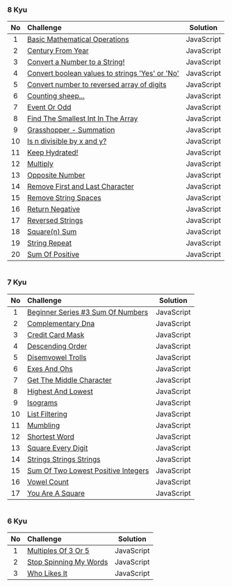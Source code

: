 ### 8 Kyu

| No  | Challenge                                                                                                                                                   |  Solution  |
| :-: | :---------------------------------------------------------------------------------------------------------------------------------------------------------- | :--------: |
|  1  | [Basic Mathematical Operations](https://github.com/aldoignatachandra/CODEWARS/blob/master/javascript/8kyu/BasicMathOperations.js)                           | JavaScript |
|  2  | [Century From Year](https://github.com/aldoignatachandra/CODEWARS/blob/master/javascript/8kyu/CenturyFromYear.js)                                           | JavaScript |
|  3  | [Convert a Number to a String!](https://github.com/aldoignatachandra/CODEWARS/blob/master/javascript/8kyu/ConvertNumberToString.js)                         | JavaScript |
|  4  | [Convert boolean values to strings 'Yes' or 'No'](https://github.com/aldoignatachandra/CODEWARS/blob/master/javascript/8kyu/ConvertBooleanToStrings.js)     | JavaScript |
|  5  | [Convert number to reversed array of digits](https://github.com/aldoignatachandra/CODEWARS/blob/master/javascript/8kyu/ConvertNumToReverseArrayOfDigits.js) | JavaScript |
|  6  | [Counting sheep...](https://github.com/aldoignatachandra/CODEWARS/blob/master/javascript/8kyu/CountingSheep.js)                                             | JavaScript |
|  7  | [Event Or Odd](https://github.com/aldoignatachandra/CODEWARS/blob/master/javascript/8kyu/EvenOrOdd.js)                                                      | JavaScript |
|  8  | [Find The Smallest Int In The Array](https://github.com/aldoignatachandra/CODEWARS/blob/master/javascript/8kyu/SmallestIntInTheArray.js)                    | JavaScript |
|  9  | [Grasshopper - Summation](https://github.com/aldoignatachandra/CODEWARS/blob/master/javascript/8kyu/GrasshopperSummation.js)                                | JavaScript |
| 10  | [Is n divisible by x and y?](https://github.com/aldoignatachandra/CODEWARS/blob/master/javascript/8kyu/IsNDivisibleByXAndY.js)                              | JavaScript |
| 11  | [Keep Hydrated!](https://github.com/aldoignatachandra/CODEWARS/blob/master/javascript/8kyu/KeepHydrated.js)                                                 | JavaScript |
| 12  | [Multiply](https://github.com/aldoignatachandra/CODEWARS/blob/master/javascript/8kyu/Multiply.js)                                                           | JavaScript |
| 13  | [Opposite Number](https://github.com/aldoignatachandra/CODEWARS/blob/master/javascript/8kyu/OppositeNumber.js)                                              | JavaScript |
| 14  | [Remove First and Last Character](https://github.com/aldoignatachandra/CODEWARS/blob/master/javascript/8kyu/RemoveFirstAndLastCharacter.js)                 | JavaScript |
| 15  | [Remove String Spaces](https://github.com/aldoignatachandra/CODEWARS/blob/master/javascript/8kyu/RemoveStringSpaces.js)                                     | JavaScript |
| 16  | [Return Negative](https://github.com/aldoignatachandra/CODEWARS/blob/master/javascript/8kyu/ReturnNegative.js)                                              | JavaScript |
| 17  | [Reversed Strings](https://github.com/aldoignatachandra/CODEWARS/blob/master/javascript/8kyu/ReversedStrings.js)                                            | JavaScript |
| 18  | [Square(n) Sum](<https://github.com/aldoignatachandra/CODEWARS/blob/master/javascript/8kyu/Square(n)Sum.js>)                                                | JavaScript |
| 19  | [String Repeat](https://github.com/aldoignatachandra/CODEWARS/blob/master/javascript/8kyu/StringRepeat.js)                                                  | JavaScript |
| 20  | [Sum Of Positive](https://github.com/aldoignatachandra/CODEWARS/blob/master/javascript/8kyu/PositiveSum.js)                                                 | JavaScript |

#

### 7 Kyu

| No  | Challenge                                                                                                                                          |  Solution  |
| :-: | :------------------------------------------------------------------------------------------------------------------------------------------------- | :--------: |
|  1  | [Beginner Series #3 Sum Of Numbers](https://github.com/aldoignatachandra/CODEWARS/blob/master/javascript/7kyu/BeginnerSeries#3SumOfNumbers.js)     | JavaScript |
|  2  | [Complementary Dna](https://github.com/aldoignatachandra/CODEWARS/blob/master/javascript/7kyu/ComplementaryDna.js)                                 | JavaScript |
|  3  | [Credit Card Mask](https://github.com/aldoignatachandra/CODEWARS/blob/master/javascript/7kyu/CreditCardMask.js)                                    | JavaScript |
|  4  | [Descending Order](https://github.com/aldoignatachandra/CODEWARS/blob/master/javascript/7kyu/DescendingOrder.js)                                   | JavaScript |
|  5  | [Disemvowel Trolls](https://github.com/aldoignatachandra/CODEWARS/blob/master/javascript/7kyu/DisemvowelTrolls.js)                                 | JavaScript |
|  6  | [Exes And Ohs](https://github.com/aldoignatachandra/CODEWARS/blob/master/javascript/7kyu/ExesAndOhs.js)                                            | JavaScript |
|  7  | [Get The Middle Character](https://github.com/aldoignatachandra/CODEWARS/blob/master/javascript/7kyu/GetTheMiddleCharacter.js)                     | JavaScript |
|  8  | [Highest And Lowest](https://github.com/aldoignatachandra/CODEWARS/blob/master/javascript/7kyu/HighestAndLowest.js)                                | JavaScript |
|  9  | [Isograms](https://github.com/aldoignatachandra/CODEWARS/blob/master/javascript/7kyu/Isograms.js)                                                  | JavaScript |
| 10  | [List Filtering](https://github.com/aldoignatachandra/CODEWARS/blob/master/javascript/7kyu/ListFiltering.js)                                       | JavaScript |
| 11  | [Mumbling](https://github.com/aldoignatachandra/CODEWARS/blob/master/javascript/7kyu/Mumbling.js)                                                  | JavaScript |
| 12  | [Shortest Word](https://github.com/aldoignatachandra/CODEWARS/blob/master/javascript/7kyu/ShortestWord.js)                                         | JavaScript |
| 13  | [Square Every Digit](https://github.com/aldoignatachandra/CODEWARS/blob/master/javascript/7kyu/SquareEveryDigit.js)                                | JavaScript |
| 14  | [Strings Strings Strings](https://github.com/aldoignatachandra/CODEWARS/blob/master/javascript/7kyu/StringsStringsStrings.js)                      | JavaScript |
| 15  | [Sum Of Two Lowest Positive Integers](https://github.com/aldoignatachandra/CODEWARS/blob/master/javascript/7kyu/SumOfTwoLowestPositiveIntegers.js) | JavaScript |
| 16  | [Vowel Count](https://github.com/aldoignatachandra/CODEWARS/blob/master/javascript/7kyu/VowelCount.js)                                             | JavaScript |
| 17  | [You Are A Square](https://github.com/aldoignatachandra/CODEWARS/blob/master/javascript/7kyu/YouAreASquare.js)                                     | JavaScript |

#

### 6 Kyu

| No  | Challenge                                                                                                                  |  Solution  |
| :-: | :------------------------------------------------------------------------------------------------------------------------- | :--------: |
|  1  | [Multiples Of 3 Or 5](https://github.com/aldoignatachandra/CODEWARS/blob/master/javascript/6kyu/MultiplesOf3Or5.js)        | JavaScript |
|  2  | [Stop Spinning My Words](https://github.com/aldoignatachandra/CODEWARS/blob/master/javascript/6kyu/StopSpinningMyWords.js) | JavaScript |
|  3  | [Who Likes It](https://github.com/aldoignatachandra/CODEWARS/blob/master/javascript/6kyu/WhoLikesIt.js)                    | JavaScript |
